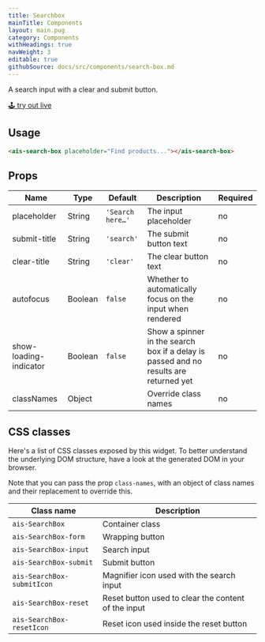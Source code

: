 ```yaml
---
title: Searchbox
mainTitle: Components
layout: main.pug
category: Components
withHeadings: true
navWeight: 3
editable: true
githubSource: docs/src/components/search-box.md
---
```


A search input with a clear and submit button.

<a class="btn btn-static-theme" href="stories/?selectedKind=SearchBox">🕹 try out live</a>

## Usage

```html
<ais-search-box placeholder="Find products..."></ais-search-box>
```

## Props

Name | Type | Default | Description | Required
---|---|---|---|---
placeholder | String | `'Search here…'` | The input placeholder | no
submit-title | String | `'search'` | The submit button text | no
clear-title | String | `'clear'` | The clear button text | no
autofocus | Boolean | `false` | Whether to automatically focus on the input when rendered | no
show-loading-indicator | Boolean | `false` | Show a spinner in the search box if a delay is passed and no results are returned yet | no
classNames | Object | | Override class names | no

## CSS classes

Here's a list of CSS classes exposed by this widget. To better understand the underlying
DOM structure, have a look at the generated DOM in your browser.

Note that you can pass the prop `class-names`, with an object of class names and their replacement to override this.

Class name | Description
---|---
`ais-SearchBox` | Container class
`ais-SearchBox-form` | Wrapping button
`ais-SearchBox-input` | Search input
`ais-SearchBox-submit` | Submit button
`ais-SearchBox-submitIcon` | Magnifier icon used with the search input
`ais-SearchBox-reset` | Reset button used to clear the content of the input
`ais-SearchBox-resetIcon` | Reset icon used inside the reset button
